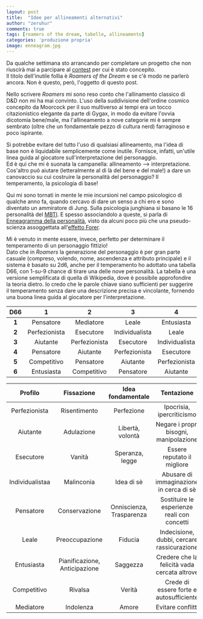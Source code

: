 ```yaml
---
layout: post
title:  "Idee per allineamenti alternativi"
author: "zeruhur"
comments: true
tags: [roamers of the dream, tabelle, allineamento]
categories: 'produzione propria'
image: enneagram.jpg
---
```


Da qualche settimana sto arrancando per completare un progetto che non riuscirà mai a parcipare al [contest](https://itch.io/jam/dreaming-game-jam) per cui è stato concepito.  
Il titolo dell'inutile follia è *Roamers of the Dream* e se c'è modo ne parlerò ancora. Non è questo, però, l'oggetto di questo post.

Nello scrivere *Roamers* mi sono reso conto che l'allinamento classico di D&D non mi ha mai convinto. L'uso della suddivisione dell'ordine cosmico concepito da Moorcock per il suo multiverso ai tempi era un tocco citazionistico elegante da parte di Gygax, in modo da evitare l'ovvia dicotomia bene/male, ma l'allineamento a nove categorie mi è sempre sembrato (oltre che un fondamentale pezzo di cultura nerd) farraginoso e poco ispirante.

Si potrebbe evitare del tutto l'uso di qualsiasi allineamento, ma l'idea di base non è liquidabile semplicemente come inutile. Fornisce, infatti, un'utile linea guida al giocatore sull'interpretazione del personaggio.  
Ed è qui che mi è suonata la campanella: allineamento --> interpretazione. Cos'altro può aiutare (letteralmente al di là del bene e del male!) a dare un canovaccio su cui costruire la personalità del personaggio? Il temperamento, la psicologia di base!

Qui mi sono tornati in mente le mie incursioni nel campo psicologico di qualche anno fa, quando cercavo di dare un senso a chi ero e sono diventato un ammiratore di Jung. Sulla psicologia junghiana si basano le 16 personalità del [MBTI](https://it.wikipedia.org/wiki/Indicatore_Myers-Briggs). E spesso associandolo a queste, si parla di [Enneagramma della personalità](https://it.wikipedia.org/wiki/Enneagramma_della_personalità), visto da alcuni poco più che una pseudo-scienza assoggettata all'[effetto Forer](https://it.wikipedia.org/wiki/Effetto_Forer).

Mi è venuto in mente essere, invece, perfetto per determinare il temperamento di un personaggio fittizio!  
Dato che in *Roamers* la generazione del personaggio è per gran parte casuale (compreso, volendo, nome, ascendenza e attributo principale) e il sistema è basato su 2d6, anche per il temperamento ho adottato una tabella D66, con 1-su-9 chance di tirare una delle nove personalità.
La tabella è una versione semplificata di quella di Wikipedia, dove è possibile approfondire la teoria dietro. Io credo che le parole chiave siano sufficienti per suggerire il temperamento senza dare una descrizione precisa e vincolante, fornendo una buona linea guida al giocatore per l'interpretazione.


| D66   | 1             | 2             | 3             | 4             | 5             | 6             |
|:-----:|:-------------:|:-------------:|:-------------:|:-------------:|:-------------:|:-------------:|
| **1** | Pensatore      | Mediatore    | Leale      | Entusiasta    | Competitivo    | Mediatore    |
| **2** | Perfezionista | Esecutore     | Individualista | Leale      | Entusiasta    | Competitivo    |
| **3** | Aiutante        | Perfezionista | Esecutore     | Individualista | Leale      | Entusiasta    |
| **4** | Pensatore      | Aiutante        | Perfezionista | Esecutore     | Individualista | Leale      |
| **5** | Competitivo    | Pensatore      | Aiutante        | Perfezionista | Esecutore     | Individualista |
| **6** | Entusiasta    | Competitivo    | Pensatore      | Aiutante        | Mediatore    | Mediatore    |

| Profilo                    | Fissazione                    | Idea fondamentale        | Tentazione                                   | Vizio            |
|:----------------------------:|:-------------------------------:|:--------------------------:|:----------------------------------------------:|:------------------:|
| Perfezionista | Risentimento                  | Perfezione               | Ipocrisia, ipercriticismo                    | Ira              |
| Aiutante       | Adulazione                    | Libertà, volontà         | Negare i propri bisogni, manipolazione       | Superbia         |
| Esecutore        | Vanità                        | Speranza, legge          | Essere reputato il migliore                  | Inganno          |
| Individualistaa    | Malinconia                    | Idea di sè               | Abusare di immaginazione in cerca di sè      | Invidia          |
| Pensatore   | Conservazione                 | Onniscienza, Trasparenza | Sostituire le esperienze reali con concetti  | Avarizia         |
| Leale           | Preoccupazione                | Fiducia                  | Indecisione, dubbi, cercare rassicurazione   | Viltà / Codardia |
| Entusiasta   | Pianificazione, Anticipazione | Saggezza                 | Credere che la felicità vada cercata altrove | Gola             |
| Competitivo        | Rivalsa                       | Verità                   | Crede di essere forte e autosufficiente      | Lussuria         |
| Mediatore    | Indolenza                     | Amore                    | Evitare conflitti                            | Accidia          |

